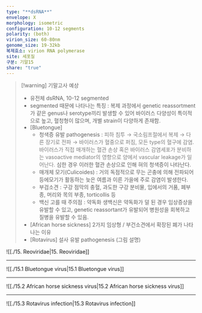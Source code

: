 ```yaml
---
type: "**dsRNA**"
envelope: X
morphology: isometric
configuration: 10-12 segments
polarity: (both)
virion_size: 60-80nm
genome_size: 19-32kb
복제효소: virion RNA polymerase
site: 세포질
구분: 기말15
share: "true"
---
```

>[!warning] 기말고사 예상
>- 유전체 dsRNA, 10-12 segmented
>- segmented 때문에 나타나는 특징 : 복제 과정에서 genetic reassortment가 같은 genus나 serotype끼리 발생할 수 있어 바이러스 다양성이 특이적으로 높고, 혈청형이 많으며, 개별 strain이 다양하게 존재함.
>- [Bluetongue]
>	- 청색증 유발 pathogenesis : <font color="#7f7f7f">피하 침투 → 국소림프절에서 복제 → 다른 장기로 전파 → 바이러스가 혈중으로 퍼짐, 모든 type의 혈구에 감염. 바이러스가 직접 매개하는 혈관 손상 혹은 바이러스 감염세포가 분비하는 vasoactive mediator의 영향으로 양에서 vascular leakage가 일어난다.</font> 심한 경우 이러한 혈관 손상으로 인해 혀의 청색증이 나타난다.
> 	 - 매개체 모기(Culicoides) : 거의 독점적으로 무는 곤충에 의해 전파되어 등에모기가 활동하는 늦은 여름과 이른 가을에 주로 감염이 발생한다.
> 	 - 부검소견 : 구강 점막의 충혈, 과도한 구강 분비물, 입에서의 거품, 폐부종, 머리와 목의 부종, torticollis 등
> 	 - 백신 고를 때 주의점 : 약독화 생백신은 약독화가 덜 된 경우 임상증상을 유발할 수 있고, genetic reassortant가 유발되어 병원성을 회복하고 질병을 유발할 수 있음.
>- [African horse sickness] 2가지 임상형 / 부건소견에서 확장된 폐가 나타나는 이유
>- [Rotavirus] 설사 유발 pathogenesis (그림 설명)

![[./15. Reoviridae|15. Reoviridae]]

---

![[./15.1 Bluetongue virus|15.1 Bluetongue virus]]

---

![[./15.2 African horse sickness virus|15.2 African horse sickness virus]]

---

![[./15.3 Rotavirus infection|15.3 Rotavirus infection]]
